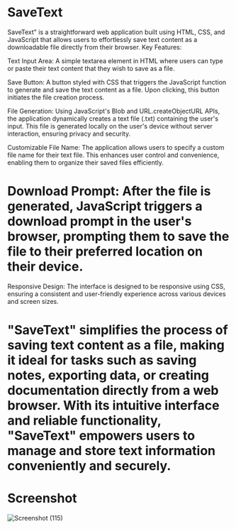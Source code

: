 # SaveText
SaveText" is a straightforward web application built using HTML, CSS, and JavaScript that allows users to effortlessly save text content as a downloadable file directly from their browser.
Key Features:

Text Input Area: A simple textarea element in HTML where users can type or paste their text content that they wish to save as a file.

Save Button: A button styled with CSS that triggers the JavaScript function to generate and save the text content as a file. Upon clicking, this button initiates the file creation process.

File Generation: Using JavaScript's Blob and URL.createObjectURL APIs, the application dynamically creates a text file (.txt) containing the user's input. This file is generated locally on the user's device without server interaction, ensuring privacy and security.

Customizable File Name: The application allows users to specify a custom file name for their text file. This enhances user control and convenience, enabling them to organize their saved files efficiently.

# Download Prompt: After the file is generated, JavaScript triggers a download prompt in the user's browser, prompting them to save the file to their preferred location on their device.

Responsive Design: The interface is designed to be responsive using CSS, ensuring a consistent and user-friendly experience across various devices and screen sizes.

# "SaveText" simplifies the process of saving text content as a file, making it ideal for tasks such as saving notes, exporting data, or creating documentation directly from a web browser. With its intuitive interface and reliable functionality, "SaveText" empowers users to manage and store text information conveniently and securely.
# Screenshot
![Screenshot (115)](https://github.com/BishwanathKumarPanda/SketchIt-Interactive-Drawing-App/assets/138992024/f13bcf2a-a2a6-48b8-abbe-f249fc4e6c45)

